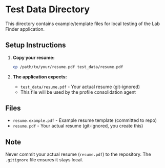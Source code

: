 # Test Data Directory

This directory contains example/template files for local testing of the Lab Finder application.

## Setup Instructions

1. **Copy your resume:**
   ```bash
   cp /path/to/your/resume.pdf test_data/resume.pdf
   ```

2. **The application expects:**
   - `test_data/resume.pdf` - Your actual resume (git-ignored)
   - This file will be used by the profile consolidation agent

## Files

- `resume.example.pdf` - Example resume template (committed to repo)
- `resume.pdf` - Your actual resume (git-ignored, you create this)

## Note

Never commit your actual resume (`resume.pdf`) to the repository. The `.gitignore` file ensures it stays local.
